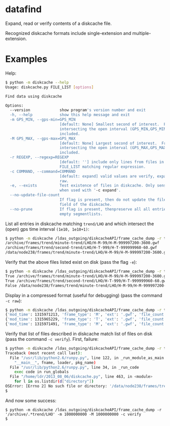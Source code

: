 datafind
========

Expand, read or verify contents of a diskcache file. 

Recognized diskcache formats include single-extension and
multiple-extension.

Examples
========

Help:
```bash
$ python -m diskcache --help
Usage: diskcache.py FILE_LIST [options]

Find data using diskcache

Options:
  --version             show program's version number and exit
  -h, --help            show this help message and exit
  -m GPS_MIN, --gps-min=GPS_MIN
                        [default: None] Smallest second of interest.  Frames
                        intersecting the open interval (GPS_MIN,GPS_MIN+1) are
                        included.
  -M GPS_MAX, --gps-max=GPS_MAX
                        [default: None] Largest second of interest.  Frames
                        intersecting the open interval (GPS_MAX,GPS_MAX+1) are
                        included.
  -r REGEXP, --regexp=REGEXP
                        [default: ''] include only lines from files in
                        FILE_LIST matching regular expression.
  -c COMMAND, --command=COMMAND
                        [default: expand] valid values are verify, expand,
                        raw.
  -e, --exists          Test existence of files in diskcache. Only sensible
                        when used with '-c expand'.
  --no-update-file-count
                        If flag is present, then do not update the file_count
                        field of the diskcache.
  --no-prune            If flag is present, thenpreserve all all entries with
                        empty segmentlists.
```

List all entries in diskcache matching `trend/LHO` and which
intersect the (open) gps time interval `(1e10, 1e10+1)`:

```bash
$ python -m diskcache /ldas_outgoing/diskcacheAPI/frame_cache_dump -r trend/LHO -m 1000000000 -M 1000000000
/archive/frames/trend/minute-trend/LHO/H-M-99/H-M-999997200-3600.gwf
/archive/frames/trend/second-trend/LHO/H-T-999/H-T-999999960-60.gwf
/data/node238/frames/trend/minute-trend/LHO/H-M-99/H-M-999997200-3600.gwf
```

Verify that the above files listed exist on disk (pass the flag `-e`):
```bash
$ python -m diskcache /ldas_outgoing/diskcacheAPI/frame_cache_dump -r trend/LHO -m 1000000000 -M 1000000000  -e
True /archive/frames/trend/minute-trend/LHO/H-M-99/H-M-999997200-3600.gwf
True /archive/frames/trend/second-trend/LHO/H-T-999/H-T-999999960-60.gwf
False /data/node238/frames/trend/minute-trend/LHO/H-M-99/H-M-999997200-3600.gwf
```

Display in a compressed format (useful for debugging) (pass the command `-c raw`):
```bash
$ python -m diskcache /ldas_outgoing/diskcacheAPI/frame_cache_dump -r trend/LHO -m 1000000000 -M 1000000000 -c raw
{'mod_time': 1315971213, 'frame_type': 'M', 'ext': '.gwf', 'file_count': 1, 'number1': 1, 'directory': '/archive/frames/trend/minute-trend/LHO/H-M-99', 'segmentlist': [segment(999997200, 1000000800)], 'dur': 3600, 'site': 'H'}
{'mod_time': 1315965229, 'frame_type': 'T', 'ext': '.gwf', 'file_count': 1, 'number1': 1, 'directory': '/archive/frames/trend/second-trend/LHO/H-T-999', 'segmentlist': [segment(999999960, 1000000020)], 'dur': 60, 'site': 'H'}
{'mod_time': 1315971491, 'frame_type': 'M', 'ext': '.gwf', 'file_count': 1, 'number1': 1, 'directory': '/data/node238/frames/trend/minute-trend/LHO/H-M-99', 'segmentlist': [segment(999997200, 1000000800)], 'dur': 3600, 'site': 'H'}
```

Verify that list of files described in diskcache match list of files
on disk (pass the command `-c verify`). First, failure:
```bash
$ python -m diskcache /ldas_outgoing/diskcacheAPI/frame_cache_dump -r trend/LHO -m 1000000000 -M 1000000000 -c verify
Traceback (most recent call last):
  File "/usr/lib/python2.6/runpy.py", line 122, in _run_module_as_main
    "__main__", fname, loader, pkg_name)
  File "/usr/lib/python2.6/runpy.py", line 34, in _run_code
    exec code in run_globals
  File "/home/ldr/2013_08_06/diskcache.py", line 463, in <module>
    for l in os.listdir(d["directory"]) 
OSError: [Errno 2] No such file or directory: '/data/node238/frames/trend/minute-trend/LHO/H-M-99'
$ 
```
And now some success:
```
$ python -m diskcache /ldas_outgoing/diskcacheAPI/frame_cache_dump -r '/archive/.*trend/LHO' -m 1000000000 -M 1000000000 -c verify
$ 
```








